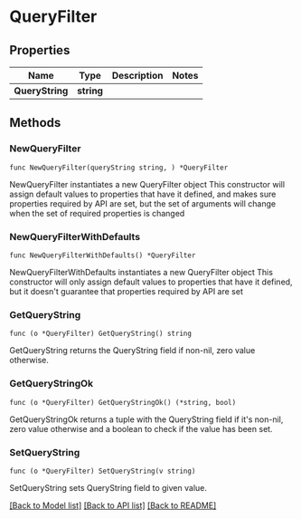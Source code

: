 # QueryFilter

## Properties

Name | Type | Description | Notes
------------ | ------------- | ------------- | -------------
**QueryString** | **string** |  | 

## Methods

### NewQueryFilter

`func NewQueryFilter(queryString string, ) *QueryFilter`

NewQueryFilter instantiates a new QueryFilter object
This constructor will assign default values to properties that have it defined,
and makes sure properties required by API are set, but the set of arguments
will change when the set of required properties is changed

### NewQueryFilterWithDefaults

`func NewQueryFilterWithDefaults() *QueryFilter`

NewQueryFilterWithDefaults instantiates a new QueryFilter object
This constructor will only assign default values to properties that have it defined,
but it doesn't guarantee that properties required by API are set

### GetQueryString

`func (o *QueryFilter) GetQueryString() string`

GetQueryString returns the QueryString field if non-nil, zero value otherwise.

### GetQueryStringOk

`func (o *QueryFilter) GetQueryStringOk() (*string, bool)`

GetQueryStringOk returns a tuple with the QueryString field if it's non-nil, zero value otherwise
and a boolean to check if the value has been set.

### SetQueryString

`func (o *QueryFilter) SetQueryString(v string)`

SetQueryString sets QueryString field to given value.



[[Back to Model list]](../README.md#documentation-for-models) [[Back to API list]](../README.md#documentation-for-api-endpoints) [[Back to README]](../README.md)


